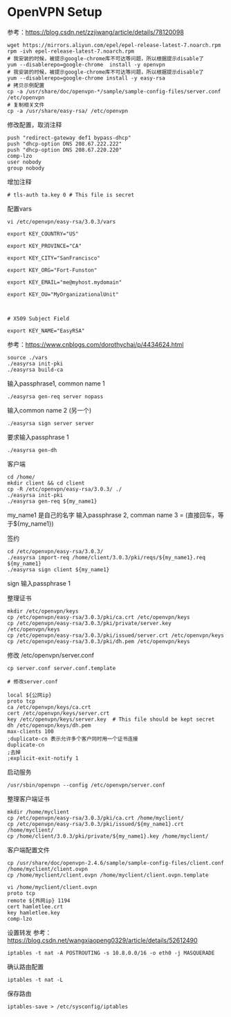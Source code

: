 # OpenVPN Setup
参考：https://blog.csdn.net/zzjiwang/article/details/78120098
```shell
wget https://mirrors.aliyun.com/epel/epel-release-latest-7.noarch.rpm
rpm -ivh epel-release-latest-7.noarch.rpm
# 我安装的时候，被提示google-chrome库不可达等问题，所以根据提示disable了
yum --disablerepo=google-chrome  install -y openvpn
# 我安装的时候，被提示google-chrome库不可达等问题，所以根据提示disable了
yum --disablerepo=google-chrome install -y easy-rsa
# 拷贝示例配置
cp -a /usr/share/doc/openvpn-*/sample/sample-config-files/server.conf /etc/openvpn
# 复制相关文件
cp -a /usr/share/easy-rsa/ /etc/openvpn
```
修改配置，取消注释
```
push "redirect-gateway def1 bypass-dhcp"
push "dhcp-option DNS 208.67.222.222"
push "dhcp-option DNS 208.67.220.220"
comp-lzo
user nobody
group nobody
```
增加注释
```
# tls-auth ta.key 0 # This file is secret
```

配置vars
```
vi /etc/openvpn/easy-rsa/3.0.3/vars
```

```shell
export KEY_COUNTRY="US"

export KEY_PROVINCE="CA"

export KEY_CITY="SanFrancisco"

export KEY_ORG="Fort-Funston"

export KEY_EMAIL="me@myhost.mydomain"

export KEY_OU="MyOrganizationalUnit"



# X509 Subject Field

export KEY_NAME="EasyRSA"
```

参考：https://www.cnblogs.com/dorothychai/p/4434624.html
```shell
source ./vars
./easyrsa init-pki
./easyrsa build-ca
```
输入passphrase1, common name 1

```shell
./easyrsa gen-req server nopass
```
输入common name 2 (另一个)

```shell
./easyrsa sign server server
```
要求输入passphrase 1

```
./easyrsa gen-dh
```

客户端
```
cd /home/
mkdir client && cd client
cp -R /etc/openvpn/easy-rsa/3.0.3/ ./
./easyrsa init-pki
./easyrsa gen-req ${my_name1}

```
my_name1 是自己的名字
输入passphrase 2,  comman name 3 = (直接回车，等于${my_name1})


签约
```
cd /etc/openvpn/easy-rsa/3.0.3/
./easyrsa import-req /home/client/3.0.3/pki/reqs/${my_name1}.req ${my_name1}
./easyrsa sign client ${my_name1}
```
sign 输入passphrase 1

整理证书
```
mkdir /etc/openvpn/keys
cp /etc/openvpn/easy-rsa/3.0.3/pki/ca.crt /etc/openvpn/keys
cp /etc/openvpn/easy-rsa/3.0.3/pki/private/server.key /etc/openvpn/keys
cp /etc/openvpn/easy-rsa/3.0.3/pki/issued/server.crt /etc/openvpn/keys
cp /etc/openvpn/easy-rsa/3.0.3/pki/dh.pem /etc/openvpn/keys
```

修改 /etc/openvpn/server.conf
```
cp server.conf server.conf.template

# 修改server.conf

local ${公网ip}
proto tcp
ca /etc/openvpn/keys/ca.crt
cert /etc/openvpn/keys/server.crt
key /etc/openvpn/keys/server.key  # This file should be kept secret
dh /etc/openvpn/keys/dh.pem
max-clients 100
;duplicate-cn 表示允许多个客户同时用一个证书连接
duplicate-cn
;去掉
;explicit-exit-notify 1
```

启动服务
```
/usr/sbin/openvpn --config /etc/openvpn/server.conf
```

整理客户端证书
```
mkdir /home/myclient
cp /etc/openvpn/easy-rsa/3.0.3/pki/ca.crt /home/myclient/
cp /etc/openvpn/easy-rsa/3.0.3/pki/issued/${my_name1}.crt /home/myclient/
cp /home/client/3.0.3/pki/private/${my_name1}.key /home/myclient/
```

客户端配置文件
```
cp /usr/share/doc/openvpn-2.4.6/sample/sample-config-files/client.conf /home/myclient/client.ovpn
cp /home/myclient/client.ovpn /home/myclient/client.ovpn.template

vi /home/myclient/client.ovpn
proto tcp
remote ${外网ip} 1194
cert hamletlee.crt
key hamletlee.key
comp-lzo
```

设置转发
参考：https://blog.csdn.net/wangxiaopeng0329/article/details/52612490
```
iptables -t nat -A POSTROUTING -s 10.8.0.0/16 -o eth0 -j MASQUERADE
```
确认路由配置
```
iptables -t nat -L
```
保存路由
```
iptables-save > /etc/sysconfig/iptables
```
